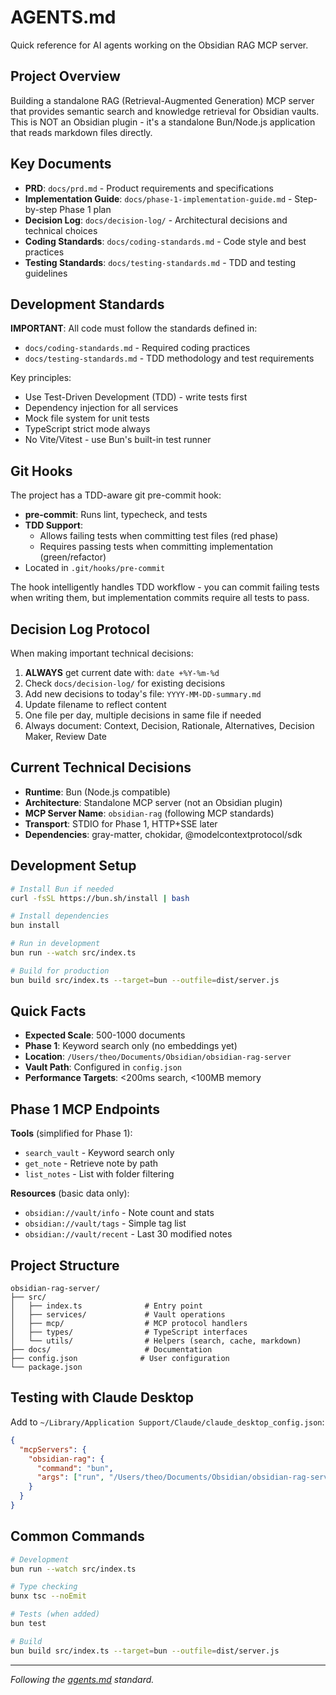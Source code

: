 # AGENTS.md

Quick reference for AI agents working on the Obsidian RAG MCP server.

## Project Overview

Building a standalone RAG (Retrieval-Augmented Generation) MCP server that provides semantic search and knowledge retrieval for Obsidian vaults. This is NOT an Obsidian plugin - it's a standalone Bun/Node.js application that reads markdown files directly.

## Key Documents

- **PRD**: `docs/prd.md` - Product requirements and specifications
- **Implementation Guide**: `docs/phase-1-implementation-guide.md` - Step-by-step Phase 1 plan
- **Decision Log**: `docs/decision-log/` - Architectural decisions and technical choices
- **Coding Standards**: `docs/coding-standards.md` - Code style and best practices
- **Testing Standards**: `docs/testing-standards.md` - TDD and testing guidelines

## Development Standards

**IMPORTANT**: All code must follow the standards defined in:
- `docs/coding-standards.md` - Required coding practices
- `docs/testing-standards.md` - TDD methodology and test requirements

Key principles:
- Use Test-Driven Development (TDD) - write tests first
- Dependency injection for all services
- Mock file system for unit tests
- TypeScript strict mode always
- No Vite/Vitest - use Bun's built-in test runner

## Git Hooks

The project has a TDD-aware git pre-commit hook:

- **pre-commit**: Runs lint, typecheck, and tests
- **TDD Support**: 
  - Allows failing tests when committing test files (red phase)
  - Requires passing tests when committing implementation (green/refactor)
- Located in `.git/hooks/pre-commit`

The hook intelligently handles TDD workflow - you can commit failing tests when writing them, but implementation commits require all tests to pass.

## Decision Log Protocol

When making important technical decisions:
1. **ALWAYS** get current date with: `date +%Y-%m-%d`
2. Check `docs/decision-log/` for existing decisions
3. Add new decisions to today's file: `YYYY-MM-DD-summary.md`
4. Update filename to reflect content
5. One file per day, multiple decisions in same file if needed
6. Always document: Context, Decision, Rationale, Alternatives, Decision Maker, Review Date

## Current Technical Decisions

- **Runtime**: Bun (Node.js compatible)
- **Architecture**: Standalone MCP server (not an Obsidian plugin)
- **MCP Server Name**: `obsidian-rag` (following MCP standards)
- **Transport**: STDIO for Phase 1, HTTP+SSE later
- **Dependencies**: gray-matter, chokidar, @modelcontextprotocol/sdk

## Development Setup

```bash
# Install Bun if needed
curl -fsSL https://bun.sh/install | bash

# Install dependencies
bun install

# Run in development
bun run --watch src/index.ts

# Build for production
bun build src/index.ts --target=bun --outfile=dist/server.js
```

## Quick Facts

- **Expected Scale**: 500-1000 documents
- **Phase 1**: Keyword search only (no embeddings yet)
- **Location**: `/Users/theo/Documents/Obsidian/obsidian-rag-server`
- **Vault Path**: Configured in `config.json`
- **Performance Targets**: <200ms search, <100MB memory

## Phase 1 MCP Endpoints

**Tools** (simplified for Phase 1):
- `search_vault` - Keyword search only
- `get_note` - Retrieve note by path
- `list_notes` - List with folder filtering

**Resources** (basic data only):
- `obsidian://vault/info` - Note count and stats
- `obsidian://vault/tags` - Simple tag list
- `obsidian://vault/recent` - Last 30 modified notes

## Project Structure

```
obsidian-rag-server/
├── src/
│   ├── index.ts              # Entry point
│   ├── services/             # Vault operations
│   ├── mcp/                  # MCP protocol handlers
│   ├── types/                # TypeScript interfaces
│   └── utils/                # Helpers (search, cache, markdown)
├── docs/                     # Documentation
├── config.json              # User configuration
└── package.json
```

## Testing with Claude Desktop

Add to `~/Library/Application Support/Claude/claude_desktop_config.json`:

```json
{
  "mcpServers": {
    "obsidian-rag": {
      "command": "bun",
      "args": ["run", "/Users/theo/Documents/Obsidian/obsidian-rag-server/src/index.ts"]
    }
  }
}
```

## Common Commands

```bash
# Development
bun run --watch src/index.ts

# Type checking
bunx tsc --noEmit

# Tests (when added)
bun test

# Build
bun build src/index.ts --target=bun --outfile=dist/server.js
```

---

*Following the [agents.md](https://agents.md) standard.*
